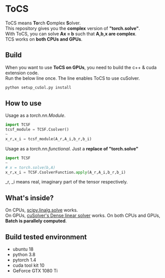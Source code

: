# ToCS
ToCS means **To**rch **C**omplex **S**olver.  
This repository gives you the **complex** version of **"torch.solve"**.  
With ToCS, you can solve **Ax = b** such that **A,b,x are complex**.  
TCS works on **both CPUs and GPUs**.

## Build
When you want to use **ToCS on GPUs**, you need to build the c++ & cuda extension code.  
Run the below line once. The line enables ToCS to use cuSolver.

```sh
python setup_cuSol.py install
```

## How to use
Usage as a _torch.nn.Module_. 

```python
import TCSF
tcsf_module = TCSF.Csolver()
~
x_r,x_i = tcsf_module(A_r,A_i,b_r,b_i)
```

Usage as a _torch.nn.functional_. Just a **replace of "torch.solve"**

```python
import TCSF
~
# x = torch.solve(b,A)
x_r,x_i = TCSF.CsolverFunction.apply(A_r,A_i,b_r,b_i)
```
\_r, \_i means real, imaginary part of the tensor respectively.
## What's inside?
On CPUs, [scipy.linalg.solve](https://docs.scipy.org/doc/scipy/reference/generated/scipy.linalg.solve.html#scipy.linalg.solve) works.  
On GPUs, [cuSolver's Dense linear solver](https://docs.nvidia.com/cuda/cusolver/index.html#cuSolverDN-linearsolver-reference) works. 
On both CPUs and GPUs, **Batch is parallely computed**.

## Build tested environment
- ubuntu 18  
- python 3.8  
- pytorch 1.4  
- cuda tool kit 10  
- GeForce GTX 1080 Ti  
